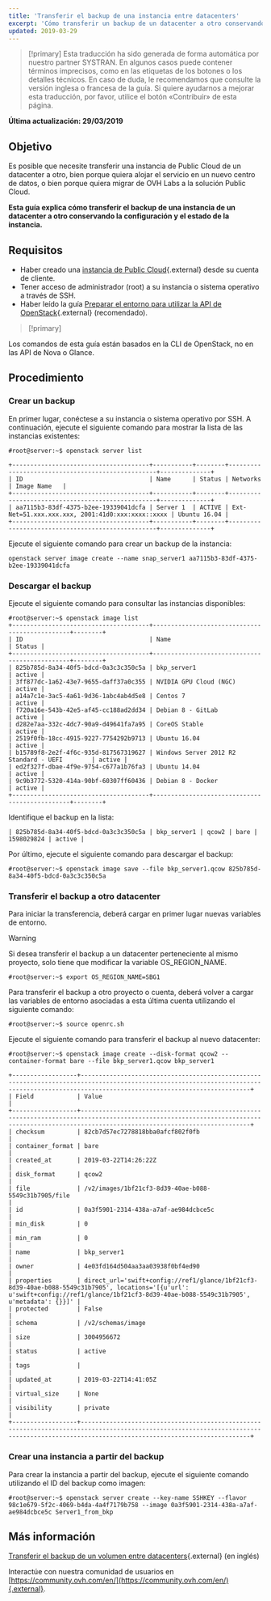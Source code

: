 ```yaml
---
title: 'Transferir el backup de una instancia entre datacenters'
excerpt: 'Cómo transferir un backup de un datacenter a otro conservando la configuración y el estado de la instancia'
updated: 2019-03-29
---
```


> [!primary]
> Esta traducción ha sido generada de forma automática por nuestro partner SYSTRAN. En algunos casos puede contener términos imprecisos, como en las etiquetas de los botones o los detalles técnicos. En caso de duda, le recomendamos que consulte la versión inglesa o francesa de la guía. Si quiere ayudarnos a mejorar esta traducción, por favor, utilice el botón «Contribuir» de esta página.
>

**Última actualización: 29/03/2019**

## Objetivo

Es posible que necesite transferir una instancia de Public Cloud de un datacenter a otro, bien porque quiera alojar el servicio en un nuevo centro de datos, o bien porque quiera migrar de OVH Labs a la solución Public Cloud.

**Esta guía explica cómo transferir el backup de una instancia de un datacenter a otro conservando la configuración y el estado de la instancia.**


## Requisitos

* Haber creado una [instancia de Public Cloud](https://www.ovhcloud.com/en/public-cloud/){.external} desde su cuenta de cliente.
* Tener acceso de administrador (root) a su instancia o sistema operativo a través de SSH.
* Haber leído la guía [Preparar el entorno para utilizar la API de OpenStack](/pages/public_cloud/compute/prepare_the_environment_for_using_the_openstack_api){.external} (recomendado).

> [!primary]
>
Los comandos de esta guía están basados en la CLI de OpenStack, no en las API de Nova o Glance.
>

## Procedimiento

### Crear un backup

En primer lugar, conéctese a su instancia o sistema operativo por SSH. A continuación, ejecute el siguiente comando para mostrar la lista de las instancias existentes:

```
#root@server:~$ openstack server list

+--------------------------------------+-----------+--------+--------------------------------------------------+--------------+
| ID                                   | Name      | Status | Networks                                         | Image Name   |
+--------------------------------------+-----------+--------+--------------------------------------------------+--------------+
| aa7115b3-83df-4375-b2ee-19339041dcfa | Server 1  | ACTIVE | Ext-Net=51.xxx.xxx.xxx, 2001:41d0:xxx:xxxx::xxxx | Ubuntu 16.04 |
+--------------------------------------+-----------+--------+--------------------------------------------------+--------------+
```


Ejecute el siguiente comando para crear un backup de la instancia:

```
openstack server image create --name snap_server1 aa7115b3-83df-4375-b2ee-19339041dcfa
```

### Descargar el backup

Ejecute el siguiente comando para consultar las instancias disponibles:

```
#root@server:~$ openstack image list
+--------------------------------------+-----------------------------------------------+--------+
| ID                                   | Name                                          | Status |
+--------------------------------------+-----------------------------------------------+--------+
| 825b785d-8a34-40f5-bdcd-0a3c3c350c5a | bkp_server1                                   | active |
| 3ff877dc-1a62-43e7-9655-daff37a0c355 | NVIDIA GPU Cloud (NGC)                        | active |
| a14a7c1e-3ac5-4a61-9d36-1abc4ab4d5e8 | Centos 7                                      | active |
| f720a16e-543b-42e5-af45-cc188ad2dd34 | Debian 8 - GitLab                             | active |
| d282e7aa-332c-4dc7-90a9-d49641fa7a95 | CoreOS Stable                                 | active |
| 2519f0fb-18cc-4915-9227-7754292b9713 | Ubuntu 16.04                                  | active |
| b15789f8-2e2f-4f6c-935d-817567319627 | Windows Server 2012 R2 Standard - UEFI        | active |
| ed2f327f-dbae-4f9e-9754-c677a1b76fa3 | Ubuntu 14.04                                  | active |
| 9c9b3772-5320-414a-90bf-60307ff60436 | Debian 8 - Docker                             | active |
+--------------------------------------+-----------------------------------------------+--------+
```

Identifique el backup en la lista:

```
| 825b785d-8a34-40f5-bdcd-0a3c3c350c5a | bkp_server1 | qcow2 | bare | 1598029824 | active |
```

Por último, ejecute el siguiente comando para descargar el backup:

```
#root@server:~$ openstack image save --file bkp_server1.qcow 825b785d-8a34-40f5-bdcd-0a3c3c350c5a
```

### Transferir el backup a otro datacenter

Para iniciar la transferencia, deberá cargar en primer lugar nuevas variables de entorno.

> [!warning]
>
> Si desea transferir el backup a un datacenter perteneciente al mismo proyecto, solo tiene que modificar la variable OS_REGION_NAME.
>

```
#root@server:~$ export OS_REGION_NAME=SBG1
```

Para transferir el backup a otro proyecto o cuenta, deberá volver a cargar las variables de entorno asociadas a esta última cuenta utilizando el siguiente comando:

```
#root@server:~$ source openrc.sh
```

Ejecute el siguiente comando para transferir el backup al nuevo datacenter:

```
#root@server:~$ openstack image create --disk-format qcow2 --container-format bare --file bkp_server1.qcow bkp_server1

+------------------+-------------------------------------------------------------------------------------------------------------------------------------------------------------------------------------------+
| Field            | Value                                                                                                                                                                                     |
+------------------+-------------------------------------------------------------------------------------------------------------------------------------------------------------------------------------------+
| checksum         | 82cb7d57ec7278818bba0afcf802f0fb                                                                                                                                                          |
| container_format | bare                                                                                                                                                                                      |
| created_at       | 2019-03-22T14:26:22Z                                                                                                                                                                      |
| disk_format      | qcow2                                                                                                                                                                                     |
| file             | /v2/images/1bf21cf3-8d39-40ae-b088-5549c31b7905/file                                                                                                                                      |
| id               | 0a3f5901-2314-438a-a7af-ae984dcbce5c                                                                                                                                                    |
| min_disk         | 0                                                                                                                                                                                         |
| min_ram          | 0                                                                                                                                                                                         |
| name             | bkp_server1                                                                                                                                                                             |
| owner            | 4e03fd164d504aa3aa03938f0bf4ed90                                                                                                                                                          |
| properties       | direct_url='swift+config://ref1/glance/1bf21cf3-8d39-40ae-b088-5549c31b7905', locations='[{u'url': u'swift+config://ref1/glance/1bf21cf3-8d39-40ae-b088-5549c31b7905', u'metadata': {}}]' |
| protected        | False                                                                                                                                                                                     |
| schema           | /v2/schemas/image                                                                                                                                                                         |
| size             | 3004956672                                                                                                                                                                                |
| status           | active                                                                                                                                                                                    |
| tags             |                                                                                                                                                                                           |
| updated_at       | 2019-03-22T14:41:05Z                                                                                                                                                                      |
| virtual_size     | None                                                                                                                                                                                      |
| visibility       | private                                                                                                                                                                                   |
+------------------+-------------------------------------------------------------------------------------------------------------------------------------------------------------------------------------------+
```

### Crear una instancia a partir del backup

Para crear la instancia a partir del backup, ejecute el siguiente comando utilizando el ID del backup como imagen:

```
#root@server:~$ openstack server create --key-name SSHKEY --flavor 98c1e679-5f2c-4069-b4da-4a4f7179b758 --image 0a3f5901-2314-438a-a7af-ae984dcbce5c Server1_from_bkp
```

## Más información

[Transferir el backup de un volumen entre datacenters](/pages/public_cloud/compute/transfer_volume_backup_from_one_datacentre_to_another){.external} (en inglés)

Interactúe con nuestra comunidad de usuarios en [https://community.ovh.com/en/](https://community.ovh.com/en/){.external}.

